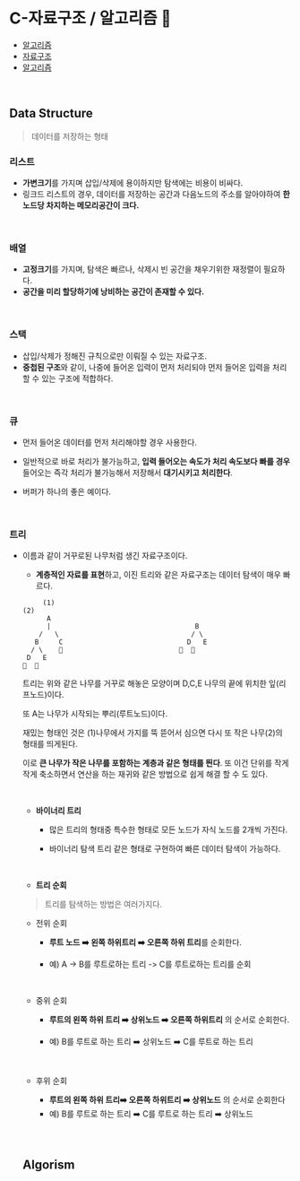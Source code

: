 # C-자료구조 / 알고리즘 🧐

- <a href="##-algorism">알고리즘</a>
- [자료구조](##-data-structure)
- [알고리즘](##-algorism)



<br>

## Data Structure

> 데이터를 저장하는 형태 

### 리스트 

- **가변크기**를 가지며 삽입/삭제에 용이하지만 탐색에는 비용이 비싸다.
- 링크드 리스트의 경우, 데이터를 저장하는 공간과 다음노드의 주소를 알아야하여 **한 노드당 차지하는 메모리공간이 크다.**

<br>

### 배열

- **고정크기**를 가지며, 탐색은 빠르나, 삭제시 빈 공간을 채우기위한 재정렬이 필요하다.
- **공간을 미리 할당하기에 낭비하는 공간이 존재할 수 있다.**

<br>

### 스택

- 삽입/삭제가 정해진 규칙으로만 이뤄질 수 있는 자료구조.
- **중첩된 구조**와 같이, 나중에 들어온 입력이 먼저 처리되야 먼저 들어온 입력을 처리할 수 있는 구조에 적합하다.

<br>

### 큐

- 먼저 들어온 데이터를 먼저 처리해야할 경우 사용한다.

- 일반적으로 바로 처리가 불가능하고, **입력 들어오는 속도가 처리 속도보다 빠를 경우** 들어오는 즉각 처리가 불가능해서 저장해서 **대기시키고 처리한다**.

- 버퍼가 하나의 좋은 예이다.

  <br>

###  트리

- 이름과 같이 거꾸로된 나무처럼 생긴 자료구조이다.

  - **계층적인 자료를 표현**하고, 이진 트리와 같은 자료구조는 데이터 탐색이 매우 빠르다.

  ```
       (1)							  									(2)	
        A					
        |                                    B	  
      /   \                                 / \    
     B	   C                               D   E
    / \    🍃                             🍃  🍃
   D   E
  🍃  🍃
  ```

  트리는 위와 같은 나무를 거꾸로 해놓은 모양이며 D,C,E 나무의 끝에 위치한 잎(리프노드)이다.

  또 A는 나무가 시작되는 뿌리(루트노드)이다.

  재밌는 형태인 것은 (1)나무에서 가지를 뚝 뜯어서 심으면 다시 또 작은 나무(2)의 형태를 띄게된다. 

  이로 **큰 나무가 작은 나무를 포함하는 계층과 같은 형태를 띈다**. 또 이건 단위를 작게 작게 축소하면서 연산을 하는 재귀와 같은 방법으로 쉽게 해결 할 수 도 있다.

  <br>

  - **바이너리 트리**

    - 많은 트리의 형태중 특수한 형태로 모든 노드가 자식 노드를 2개씩 가진다.

    - 바이너리 탐색 트리 같은 형태로 구현하여 빠른 데이터 탐색이 가능하다.

      <br>

  -  **트리 순회**

    >  트리를 탐색하는 방법은 여러가지다. 

    - 전위 순회

      - **루트 노드 ➡️ 왼쪽 하위트리 ➡️ 오른쪽 하위 트리**를 순회한다.

      - 예)  A -> B를 루트로하는 트리 -> C를 루트로하는 트리를 순회

        <br>

    - 중위 순회

      - **루트의 왼쪽 하위 트리 ➡️ 상위노드 ➡️ 오른쪽 하위트리** 의 순서로 순회한다.

      - 예) B를 루트로 하는 트리 ➡️ 상위노드 ➡️ C를 루트로 하는 트리

        <br>

    - 후위 순회

      - **루트의 왼쪽 하위 트리➡️ 오른쪽 하위트리 ➡️ 상위노드**  의 순서로 순회한다
      - 예) B를 루트로 하는 트리  ➡️ C를 루트로 하는 트리 ➡️ 상위노드

  <br>

  <br>

  ## Algorism

  >

  

